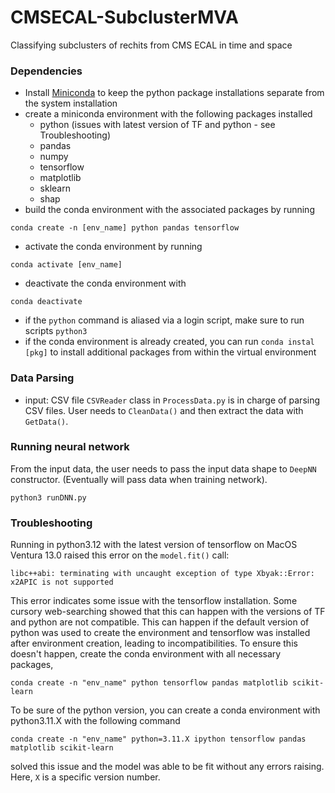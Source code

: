 # CMSECAL-SubclusterMVA
Classifying subclusters of rechits from CMS ECAL in time and space

### Dependencies
- Install [Miniconda](https://docs.anaconda.com/miniconda/) to keep the python package installations separate from the system installation
- create a miniconda environment with the following packages installed
	- python (issues with latest version of TF and python - see Troubleshooting)
	- pandas
	- numpy
	- tensorflow
	- matplotlib
	- sklearn
	- shap
- build the conda environment with the associated packages by running
```
conda create -n [env_name] python pandas tensorflow
```
- activate the conda environment by running
```
conda activate [env_name]
```
- deactivate the conda environment with
```
conda deactivate
```
- if the `python` command is aliased via a login script, make sure to run scripts `python3`
- if the conda environment is already created, you can run `conda instal [pkg]` to install additional packages from within the virtual environment


### Data Parsing
- input: CSV file
`CSVReader` class in `ProcessData.py` is in charge of parsing CSV files. User needs to `CleanData()` and then extract the data with `GetData()`.

### Running neural network
From the input data, the user needs to pass the input data shape to `DeepNN` constructor. (Eventually will pass data when training network).
```
python3 runDNN.py
```

### Troubleshooting
Running in python3.12 with the latest version of tensorflow on MacOS Ventura 13.0 raised this error on the `model.fit()` call:
```
libc++abi: terminating with uncaught exception of type Xbyak::Error: x2APIC is not supported
```
This error indicates some issue with the tensorflow installation. Some cursory web-searching showed that this can happen with the versions of TF and python are not compatible. This can happen if the default version of python was used to create the environment and tensorflow was installed after environment creation, leading to incompatibilities. To ensure this doesn't happen, create the conda environment with all necessary packages,
```
conda create -n "env_name" python tensorflow pandas matplotlib scikit-learn
```
To be sure of the python version, you can create a conda environment with python3.11.X with the following command
```
conda create -n "env_name" python=3.11.X ipython tensorflow pandas matplotlib scikit-learn
```
solved this issue and the model was able to be fit without any errors raising. Here, `X` is a specific version number. 
